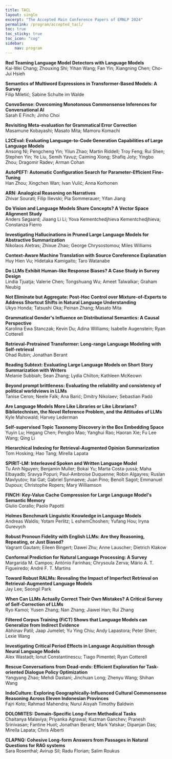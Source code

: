 ```yaml
---
title: TACL
layout: single
excerpt: "The Accepted Main Conference Papers of EMNLP 2024"
permalink: /program/accepted_tacl/
toc: true
toc_sticky: true
toc_icon: "cog"
sidebar:
    nav: program
---
```



**Red Teaming Language Model Detectors with Language Models**<br/>Kai-Wei Chang; Zhouxing Shi; Yihan Wang; Fan Yin; Xiangning Chen; Cho-Jui Hsieh

**Semantics of Multiword Expressions in Transformer-Based Models: A Survey**<br/>Filip Miletić; Sabine Schulte im Walde

**ConvoSense: Overcoming Monotonous Commonsense Inferences for Conversational AI**<br/>Sarah E Finch; Jinho Choi

**Revisiting Meta-evaluation for Grammatical Error Correction**<br/>Masamune Kobayashi; Masato Mita; Mamoru Komachi

**L2CEval: Evaluating Language-to-Code Generation Capabilities of Large Language Models**<br/>Ansong Ni; Pengcheng Yin; Yilun Zhao; Martin Riddell; Troy Feng; Rui Shen; Stephen Yin; Ye Liu, Semih Yavuz; Caiming Xiong; Shafiq Joty; Yingbo Zhou; Dragomir Radev; Arman Cohan

**AutoPEFT: Automatic Configuration Search for Parameter-Efficient Fine-Tuning**<br/>Han Zhou; Xingchen Wan; Ivan Vulić; Anna Korhonen

**ARN: Analogical Reasoning on Narratives**<br/>Zhivar Sourati; Filip Ilievski; Pia Sommerauer; Yifan Jiang

**Do Vision and Language Models Share Concepts? A Vector Space Alignment Study**<br/>Anders Søgaard; Jiaang Li Li; Yova Kementchedjhieva Kementchedjhieva; Constanza Fierro 

**Investigating Hallucinations in Pruned Large Language Models for Abstractive Summarization**<br/>Nikolaos Aletras; Zhixue Zhao; George Chrysostomou; Miles Williams 

**Context-Aware Machine Translation with Source Coreference Explanation**<br/>Huy Hien Vu; Hidetaka Kamigaito; Taro Watanabe

**Do LLMs Exhibit Human-like Response Biases? A Case Study in Survey Design**<br/>Lindia Tjuatja; Valerie Chen; Tongshuang Wu; Ameet Talwalkar; Graham Neubig

**Not Eliminate but Aggregate: Post-Hoc Control over Mixture-of-Experts to Address Shortcut Shifts in Natural Language Understanding**<br/>Ukyo Honda; Tatsushi Oka; Peinan Zhang; Masato Mita

**Grammatical Gender's Influence on Distributional Semantics: A Causal Perspective**<br/>Karolina Ewa Stanczak; Kevin Du; Adina Williams; Isabelle Augenstein; Ryan Cotterell

**Retrieval-Pretrained Transformer: Long-range Language Modeling with Self-retrieval**<br/>Ohad Rubin; Jonathan Berant

**Reading Subtext: Evaluating Large Language Models on Short Story Summarization with Writers**<br/>Melanie Subbiah; Sean Zhang; Lydia Chilton; Kathleen McKeown

**Beyond prompt brittleness: Evaluating the reliability and consistency of political worldviews in LLMs**<br/>Tanise Ceron; Neele Falk; Ana Barić; Dmitry Nikolaev; Sebastian Padó

**Are Language Models More Like Libraries or Like Librarians? Bibliotechnism, the Novel Reference Problem, and the Attitudes of LLMs**<br/>Kyle Mahowald; Harvey Lederman

**Self-supervised Topic Taxonomy Discovery in the Box Embedding Space**<br/>Yuyin Lu; Hegang Chen; Pengbo Mao; Yanghui Rao; Haoran Xie; Fu Lee Wang; Qing Li

**Hierarchical Indexing for Retrieval-Augmented Opinion Summarization**<br/>Tom Hosking; Hao Tang; Mirella Lapata

**SPIRIT-LM: Interleaved Spoken and Written Language Model**<br/>Tu Anh Nguyen; Benjamin Muller; Bokai Yu; Marta Costa-jussà; Maha Elbayadb; Sravya Popuri; Paul-Ambroise Duquenne; Robin Algayres; Ruslan Mavlyutov; Itai Gat; Gabriel Synnaeve; Juan Pino; Benoît Sagot; Emmanuel Dupoux; Christophe Ropers; Mary Williamson

**FINCH: Key-Value Cache Compression for Large Language Model's Semantic Memory**<br/>Giulio Corallo; Paolo Papotti

**Holmes Benchmark Linguistic Knowledge in Language Models**<br/>Andreas Waldis; Yotam Perlitz; L eshemChoshen; Yufang Hou; Iryna Gurevych

**Robust Pronoun Fidelity with English LLMs: Are they Reasoning, Repeating, or Just Biased?**<br/>Vagrant Gautam; Eileen Bingert; Dawei Zhu; Anne Lauscher; Dietrich Klakow

**Conformal Prediction for Natural Language Processing: A Survey**<br/>Margarida M. Campos; António Farinhas; Chrysoula Zerva; Mário A. T. Figueiredo; André F. T. Martins

**Toward Robust RALMs: Revealing the Impact of Imperfect Retrieval on Retrieval-Augmented Language Models**<br/>Jay Lee; Seongil Park

**When Can LLMs Actually Correct Their Own Mistakes? A Critical Survey of Self-Correction of LLMs**<br/>Ryo Kamoi; Yusen Zhang; Nan Zhang; Jiawei Han; Rui Zhang

**Filtered Corpus Training (FiCT) Shows that Language Models can Generalize from Indirect Evidence**<br/>Abhinav Patil; Jaap Jumelet; Yu Ying Chiu; Andy Lapastora; Peter Shen; Lexie Wang

**Investigating Critical Period Effects in Language Acquisition through Neural Language Models**<br/>Alex Wastadt; Ionut Constantinescu; Tiago Pimentel; Ryan Cotterell

**Rescue Conversations from Dead-ends: Efficient Exploration for Task-oriented Dialogue Policy Optimization**<br/>Yangyang Zhao; Mehdi Dastani; Jinchuan Long; Zhenyu Wang; Shihan Wang

**IndoCulture: Exploring Geographically-Influenced Cultural Commonsense Reasoning Across Eleven Indonesian Provinces**<br/>Fajri Koto; Rahmad Mahendra; Nurul Aisyah Timothy Baldwin

**DOLOMITES: Domain-Specific Long-Form Methodical Tasks**<br/>Chaitanya Malaviya; Priyanka Agrawal; Kuzman Ganchev; Pranesh Srinivasan; Fantine Huot; Jonathan Berant; Mark Yatskar; Dipanjan Das; Mirella Lapata; Chris Alberti

**CLAPNQ: Cohesive Long-form Answers from Passages in Natural Questions for RAG systems**<br/>Sara Rosenthal; Avirup Sil; Radu Florian; Salim Roukus
